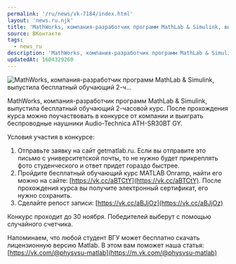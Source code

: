 ```yaml
---
permalink: '/ru/news/vk-7184/index.html'
layout: 'news.ru.njk'
title: 'MathWorks, компания-разработчик программ MathLab & Simulink, выпустила бесплатный обучающий 2-ч…'
source: ВКонтакте
tags:
  - news_ru
description: 'MathWorks, компания-разработчик программ MathLab & Simulink, выпустила бесплатный обучающий 2-ч…'
updatedAt: 1604329260
---
```

![MathWorks, компания-разработчик программ MathLab & Simulink, выпустила бесплатный обучающий 2-ч…](https://sun9-66.userapi.com/impg/c855528/v855528000/183497/sR25k5aFK4c.jpg?size=1024x623&quality=96&proxy=1&sign=4ef1ac9a226e94724c9f6cde99bd8e60&c_uniq_tag=DO60jvLxlOfdDtpOx6asreWIcxSKeIdKBKOJShN_t6c&type=album)

MathWorks, компания-разработчик программ MathLab & Simulink, выпустила бесплатный обучающий 2-часовой курс. После прохождения курса можно поучаствовать в конкурсе от компании и выиграть беспроводные наушники Audio-Technica ATH-SR30BT GY.

Условия участия в конкурсе:
1. Отправьте заявку на сайт getmatlab.ru. Если вы отправите это письмо с университетской почты, то не нужно будет прикреплять фото студенческого и ответ придет гораздо быстрее.
2. Пройдите бесплатный обучающий курс MATLAB Onramp, найти его можно на сайте: [https://vk.cc/aBTCtY](https://vk.cc/aBTCtY). После прохождения курса вы получите электронный сертификат, его нужно сохранить.
3. Сделайте репост записи: [https://vk.cc/aBJjOz](https://vk.cc/aBJjOz)

Конкурс проходит до 30 ноября. Победителей выберут с помощью случайного счетчика.

Напоминаем, что любой студент ВГУ может бесплатно скачать лицензионную версию Matlab. В этом вам поможет наша статья: [https://vk.com/@physvsu-matlab](https://m.vk.com/@physvsu-matlab)
